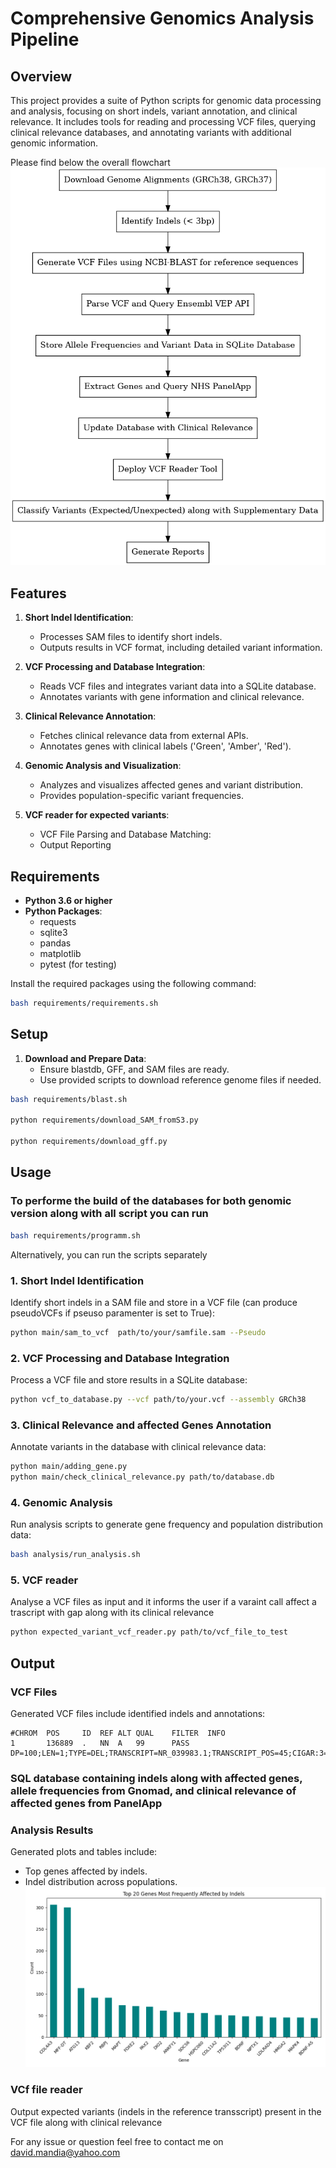 
# Comprehensive Genomics Analysis Pipeline

## Overview

This project provides a suite of Python scripts for genomic data processing and analysis, focusing on short indels, variant annotation, and clinical relevance. It includes tools for reading and processing VCF files, querying clinical relevance databases, and annotating variants with additional genomic information.


Please find below the overall flowchart 
![Flowchart](Methods_Flowchart_Simple_Scientific.png)



## Features

1. **Short Indel Identification**: 
   - Processes SAM files to identify short indels.
   - Outputs results in VCF format, including detailed variant information.

2. **VCF Processing and Database Integration**: 
   - Reads VCF files and integrates variant data into a SQLite database.
   - Annotates variants with gene information and clinical relevance.

3. **Clinical Relevance Annotation**: 
   - Fetches clinical relevance data from external APIs.
   - Annotates genes with clinical labels ('Green', 'Amber', 'Red').

4. **Genomic Analysis and Visualization**: 
   - Analyzes and visualizes affected genes and variant distribution.
   - Provides population-specific variant frequencies.
5. **VCF reader for expected variants**:
   - VCF File Parsing and Database Matching:
   - Output Reporting

## Requirements

- **Python 3.6 or higher**
- **Python Packages**:
  - requests
  - sqlite3
  - pandas
  - matplotlib
  - pytest (for testing)

Install the required packages using the following command:

```bash
bash requirements/requirements.sh
```

## Setup

1. **Download and Prepare Data**:
   - Ensure blastdb, GFF, and SAM files are ready.
   - Use provided scripts to download reference genome files if needed.
   
```bash
bash requirements/blast.sh

python requirements/download_SAM_fromS3.py

python requirements/download_gff.py
```  


## Usage

### To performe the build of the databases for both genomic version along with all script you can run 

```bash
bash requirements/programm.sh
```

Alternatively, you can run the scripts separately

### 1. Short Indel Identification

Identify short indels in a SAM file and store in a VCF file (can produce pseudoVCFs if pseuso paramenter is set to True):

```bash
python main/sam_to_vcf  path/to/your/samfile.sam --Pseudo
```

### 2. VCF Processing and Database Integration

Process a VCF file and store results in a SQLite database:

```bash
python vcf_to_database.py --vcf path/to/your.vcf --assembly GRCh38
```

### 3. Clinical Relevance and affected Genes Annotation

Annotate variants in the database with clinical relevance data:

```bash
python main/adding_gene.py
python main/check_clinical_relevance.py path/to/database.db
```

### 4. Genomic Analysis

Run analysis scripts to generate gene frequency and population distribution data:

```bash
bash analysis/run_analysis.sh
```

### 5. VCF reader

Analyse a VCF files as input and it informs the user if a varaint call affect a trascript with gap along with its clinical relevance
```bash
python expected_variant_vcf_reader.py path/to/vcf_file_to_test
```

## Output

### VCF Files

Generated VCF files include identified indels and annotations:

```
#CHROM  POS     ID  REF ALT QUAL    FILTER  INFO
1       136889  .   NN  A   99      PASS    DP=100;LEN=1;TYPE=DEL;TRANSCRIPT=NR_039983.1;TRANSCRIPT_POS=45;CIGAR:3=1X11=1X2=1X16=1X9=1D6=3X9=1X2=1X2785=93N58=227N492=;GENOME_REF=NC_000001.11
```

### SQL database containing indels along with affected genes, allele frequencies from Gnomad, and clinical relevance of affected genes from PanelApp


### Analysis Results

Generated plots and tables include:
- Top genes affected by indels.
- Indel distribution across populations.
![Top Genes Affected by Indels](analysis/figures/top_genes_affected_by_indels_GRCh38_indels_variant.png)


### VCf file reader
Output expected variants (indels in the reference transscript) present in the VCF file along with clinical relevance


For any issue or question feel free to contact me on david.mandia@yahoo.com  


